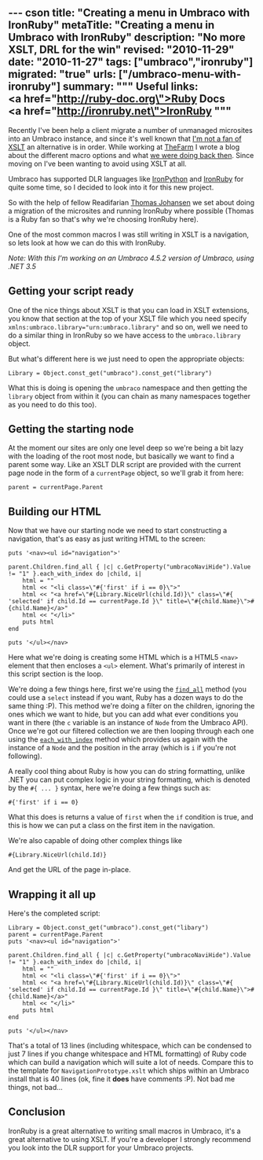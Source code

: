 --- cson
title: "Creating a menu in Umbraco with IronRuby"
metaTitle: "Creating a menu in Umbraco with IronRuby"
description: "No more XSLT, DRL for the win"
revised: "2010-11-29"
date: "2010-11-27"
tags: ["umbraco","ironruby"]
migrated: "true"
urls: ["/umbraco-menu-with-ironruby"]
summary: """
Useful links:<br />
<a href=\"http://ruby-doc.org\">Ruby Docs</a><br />
<a href=\"http://ironruby.net\">IronRuby</a>
"""
---
Recently I've been help a client migrate a number of unmanaged microsites into an Umbraco instance, and since it's well known that [I'm not a fan of XSLT][1] an alternative is in order. While working at [TheFarm][2] I wrote a blog about the different macro options and what [we were doing back then][3]. Since moving on I've been wanting to avoid using XSLT at all.

Umbraco has supported DLR languages like [IronPython][4] and [IronRuby][5] for quite some time, so I decided to look into it for this new project.

So with the help of fellow Readifarian [Thomas Johansen][6] we set about doing a migration of the microsites and running IronRuby where possible (Thomas is a Ruby fan so that's why we're choosing IronRuby here).

One of the most common macros I was still writing in XSLT is a navigation, so lets look at how we can do this with IronRuby.

*Note: With this I'm working on an Umbraco 4.5.2 version of Umbraco, using .NET 3.5*

## Getting your script ready

One of the nice things about XSLT is that you can load in XSLT extensions, you know that section at the top of your XSLT file which you need specify `xmlns:umbraco.library="urn:umbraco.library"` and so on, well we need to do a similar thing in IronRuby so we have access to the `umbraco.library` object.

But what's different here is we just need to open the appropriate objects:

    Library = Object.const_get("umbraco").const_get("library")

What this is doing is opening the `umbraco` namespace and then getting the `library` object from within it (you can chain as many namespaces together as you need to do this too).

## Getting the starting node

At the moment our sites are only one level deep so we're being a bit lazy with the loading of the root most node, but basically we want to find a parent some way. Like an XSLT DLR script are provided with the current page node in the form of a `currentPage` object, so we'll grab it from here:

    parent = currentPage.Parent

## Building our HTML

Now that we have our starting node we need to start constructing a navigation, that's as easy as just writing HTML to the screen:

	puts '<nav><ul id="navigation">'

	parent.Children.find_all { |c| c.GetProperty("umbracoNaviHide").Value != "1" }.each_with_index do |child, i|
		html = ""
		html << "<li class=\"#{'first' if i == 0}\">"
		html << "<a href=\"#{Library.NiceUrl(child.Id)}\" class=\"#{ 'selected' if child.Id == currentPage.Id }\" title=\"#{child.Name}\">#{child.Name}</a>"
		html << "</li>"
		puts html
	end

	puts '</ul></nav>

Here what we're doing is creating some HTML which is a HTML5 `<nav>` element that then encloses a `<ul>` element. What's primarily of interest in this script section is the loop.

We're doing a few things here, first we're using the [`find_all`][7] method (you could use a `select` instead if you want, Ruby has a dozen ways to do the same thing :P). This method we're doing a filter on the children, ignoring the ones which we want to hide, but you can add what ever conditions you want in there (the `c` variable is an instance of `Node` from the Umbraco API). Once we're got our filtered collection we are then looping through each one using the [`each_with_index`][8] method which provides us again with the instance of a `Node` and the position in the array (which is `i` if you're not following).

A really cool thing about Ruby is how you can do string formatting, unlike .NET you can put complex logic in your string formatting, which is denoted by the `#{ ... }` syntax, here we're doing a few things such as:

    #{'first' if i == 0}

What this does is returns a value of `first` when the `if` condition is true, and this is how we can put a class on the first item in the navigation.

We're also capable of doing other complex things like

    #{Library.NiceUrl(child.Id)}

And get the URL of the page in-place.

## Wrapping it all up

Here's the completed script:

	Library = Object.const_get("umbraco").const_get("libary")
	parent = currentPage.Parent
	puts '<nav><ul id="navigation">'

	parent.Children.find_all { |c| c.GetProperty("umbracoNaviHide").Value != "1" }.each_with_index do |child, i|
		html = ""
		html << "<li class=\"#{'first' if i == 0}\">"
		html << "<a href=\"#{Library.NiceUrl(child.Id)}\" class=\"#{ 'selected' if child.Id == currentPage.Id }\" title=\"#{child.Name}\">#{child.Name}</a>"
		html << "</li>"
		puts html
	end

	puts '</ul></nav>

That's a total of 13 lines (including whitespace, which can be condensed to just 7 lines if you change whitespace and HTML formatting) of Ruby code which can build a navigation which will suite a lot of needs. Compare this to the template for `NavigationPrototype.xslt` which ships within an Umbraco install that is 40 lines (ok, fine it **does** have comments :P). Not bad me things, not bad...

## Conclusion

IronRuby is a great alternative to writing small macros in Umbraco, it's a great alternative to using XSLT. If you're a developer I strongly recommend you look into the DLR support for your Umbraco projects.

  [1]: /why-im-not-a-fan-of-xslt
  [2]: http://thefarmdigital.com.au
  [3]: http://farmcode.org/post/2010/07/13/TheFARMe28099s-guide-to-Macros.aspx
  [4]: http://ironpython.net
  [5]: http://ironruby.net
  [6]: http://twitter.com/#!/thomasjo
  [7]: http://ruby-doc.org/core/classes/Enumerable.html#M003124
  [8]: http://ruby-doc.org/core/classes/Enumerable.html#M003137

